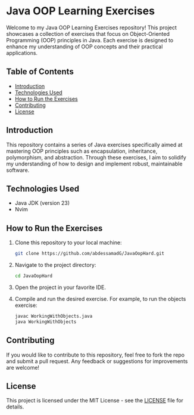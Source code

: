 # Java OOP Learning Exercises

Welcome to my Java OOP Learning Exercises repository! This project showcases a collection of exercises that focus on Object-Oriented Programming (OOP) principles in Java. Each exercise is designed to enhance my understanding of OOP concepts and their practical applications.

## Table of Contents

- [Introduction](#introduction)
- [Technologies Used](#technologies-used)
- [How to Run the Exercises](#how-to-run-the-exercises)
- [Contributing](#contributing)
- [License](#license)

## Introduction

This repository contains a series of Java exercises specifically aimed at mastering OOP principles such as encapsulation, inheritance, polymorphism, and abstraction. Through these exercises, I aim to solidify my understanding of how to design and implement robust, maintainable software.

## Technologies Used

- Java JDK (version 23)
- Nvim

## How to Run the Exercises

1. Clone this repository to your local machine:
   ```bash
   git clone https://github.com/abdessamadG/JavaOopHard.git

2. Navigate to the project directory:
   ```bash
   cd JavaOopHard

3. Open the project in your favorite IDE.

4. Compile and run the desired exercise. For example, to run the objects exercise:
   ```bash
   javac WorkingWithObjects.java
   java WorkingWithObjects

## Contributing

If you would like to contribute to this repository, feel free to fork the repo and submit a pull request. Any feedback or suggestions for improvements are welcome!

## License

This project is licensed under the MIT License - see the [LICENSE](LICENSE) file for details.
